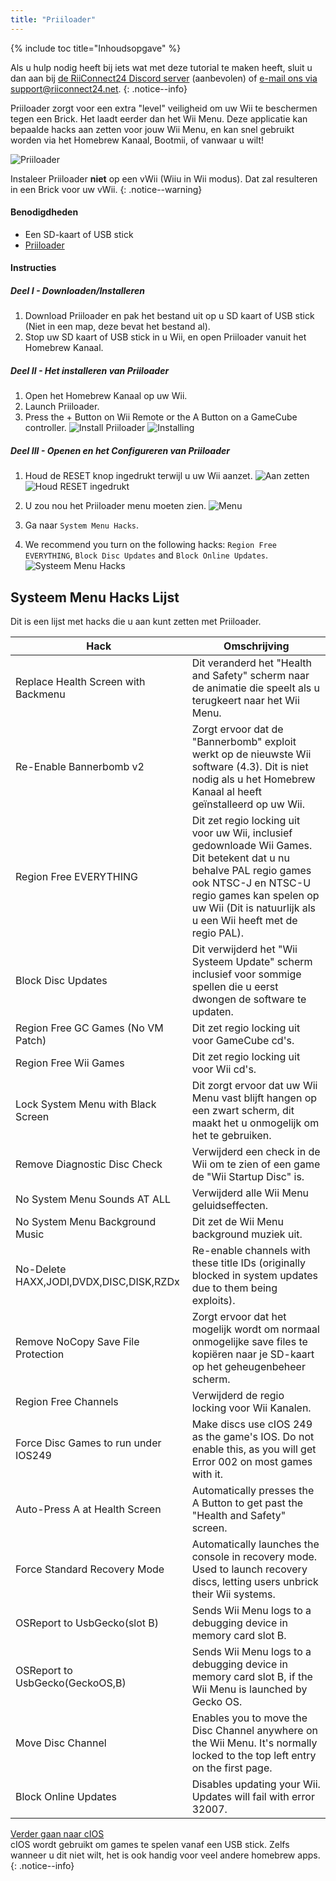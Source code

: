 ```yaml
---
title: "Priiloader"
---
```


{% include toc title="Inhoudsopgave" %}

Als u hulp nodig heeft bij iets wat met deze tutorial te maken heeft, sluit u dan aan bij [de RiiConnect24 Discord server](https://discord.gg/b4Y7jfD) (aanbevolen) of [e-mail ons via support@riiconnect24.net](mailto:support@riiconnect24.net).
{: .notice--info}

Priiloader zorgt voor een extra "level" veiligheid om uw Wii te beschermen tegen een Brick. Het laadt eerder dan het Wii Menu. Deze applicatie kan bepaalde hacks aan zetten voor jouw Wii Menu, en kan snel gebruikt worden via het Homebrew Kanaal, Bootmii, of vanwaar u wilt!

![Priiloader](/images/priiloader.jpg)

Instaleer Priiloader **niet** op een vWii (Wiiu in Wii modus). Dat zal resulteren in een Brick voor uw vWii.
{: .notice--warning}

#### Benodigdheden
* Een SD-kaart of USB stick
* [Priiloader](/assets/files/Priiloader_v0_8_2.zip)

#### Instructies
##### Deel I - Downloaden/Installeren

1. Download Priiloader en pak het bestand uit op u SD kaart of USB stick (Niet in een map, deze bevat het bestand al).
2. Stop uw SD kaart of USB stick in u Wii, en open Priiloader vanuit het Homebrew Kanaal.

##### Deel II - Het installeren van Priiloader

1. Open het Homebrew Kanaal op uw Wii.
2. Launch Priiloader.
3. Press the + Button on Wii Remote or the A Button on a GameCube controller. ![Install Priiloader](/images/Priiloader/2.png) ![Installing](/images/Priiloader/3.png)

##### Deel III - Openen en het Configureren van Priiloader

1. Houd de RESET knop ingedrukt terwijl u uw Wii aanzet. ![Aan zetten](/images/Priiloader/5.jpg) ![Houd RESET ingedrukt](/images/Priiloader/4.jpg)

2. U zou nou het Priiloader menu moeten zien. ![Menu](/images/Priiloader/6.png)
3. Ga naar `System Menu Hacks`.
4. We recommend you turn on the following hacks: `Region Free EVERYTHING`, `Block Disc Updates` and `Block Online Updates`. ![Systeem Menu Hacks](/images/Priiloader/7.png)

## Systeem Menu Hacks Lijst

Dit is een lijst met hacks die u aan kunt zetten met Priiloader.

| Hack                                    | Omschrijving                                                                                                                                                                                                                          |
| --------------------------------------- | ------------------------------------------------------------------------------------------------------------------------------------------------------------------------------------------------------------------------------------- |
| Replace Health Screen with Backmenu     | Dit veranderd het "Health and Safety" scherm naar de animatie die speelt als u terugkeert naar het Wii Menu.                                                                                                                          |
| Re-Enable Bannerbomb v2                 | Zorgt ervoor dat de "Bannerbomb" exploit werkt op de nieuwste Wii software (4.3). Dit is niet nodig als u het Homebrew Kanaal al heeft geïnstalleerd op uw Wii.                                                                       |
| Region Free EVERYTHING                  | Dit zet regio locking uit voor uw Wii, inclusief gedownloade Wii Games. Dit betekent dat u nu behalve PAL regio games ook NTSC-J en NTSC-U regio games kan spelen op uw Wii (Dit is natuurlijk als u een Wii heeft met de regio PAL). |
| Block Disc Updates                      | Dit verwijderd het "Wii Systeem Update" scherm inclusief voor sommige spellen die u eerst dwongen de software te updaten.                                                                                                             |
| Region Free GC Games (No VM Patch)      | Dit zet regio locking uit voor GameCube cd's.                                                                                                                                                                                         |
| Region Free Wii Games                   | Dit zet regio locking uit voor Wii cd's.                                                                                                                                                                                              |
| Lock System Menu with Black Screen      | Dit zorgt ervoor dat uw Wii Menu vast blijft hangen op een zwart scherm, dit maakt het u onmogelijk om het te gebruiken.                                                                                                              |
| Remove Diagnostic Disc Check            | Verwijderd een check in de Wii om te zien of een game de "Wii Startup Disc" is.                                                                                                                                                       |
| No System Menu Sounds AT ALL            | Verwijderd alle Wii Menu geluidseffecten.                                                                                                                                                                                             |
| No System Menu Background Music         | Dit zet de Wii Menu background muziek uit.                                                                                                                                                                                            |
| No-Delete HAXX,JODI,DVDX,DISC,DISK,RZDx | Re-enable channels with these title IDs (originally blocked in system updates due to them being exploits).                                                                                                                            |
| Remove NoCopy Save File Protection      | Zorgt ervoor dat het mogelijk wordt om normaal onmogelijke save files te kopiëren naar je SD-kaart op het geheugenbeheer scherm.                                                                                                      |
| Region Free Channels                    | Verwijderd de regio locking voor Wii Kanalen.                                                                                                                                                                                         |
| Force Disc Games to run under IOS249    | Make discs use cIOS 249 as the game's IOS. Do not enable this, as you will get Error 002 on most games with it.                                                                                                                       |
| Auto-Press A at Health Screen           | Automatically presses the A Button to get past the "Health and Safety" screen.                                                                                                                                                        |
| Force Standard Recovery Mode            | Automatically launches the console in recovery mode. Used to launch recovery discs, letting users unbrick their Wii systems.                                                                                                          |
| OSReport to UsbGecko(slot B)            | Sends Wii Menu logs to a debugging device in memory card slot B.                                                                                                                                                                      |
| OSReport to UsbGecko(GeckoOS,B)         | Sends Wii Menu logs to a debugging device in memory card slot B, if the Wii Menu is launched by Gecko OS.                                                                                                                             |
| Move Disc Channel                       | Enables you to move the Disc Channel anywhere on the Wii Menu. It's normally locked to the top left entry on the first page.                                                                                                          |
| Block Online Updates                    | Disables updating your Wii. Updates will fail with error 32007.                                                                                                                                                                       |

[Verder gaan naar cIOS](cios)<br> cIOS wordt gebruikt om games te spelen vanaf een USB stick. Zelfs wanneer u dit niet wilt, het is ook handig voor veel andere homebrew apps.
{: .notice--info}
